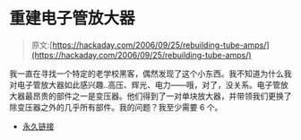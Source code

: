 # 重建电子管放大器

> 原文:[https://hackaday.com/2006/09/25/rebuilding-tube-amps/](https://hackaday.com/2006/09/25/rebuilding-tube-amps/)

我一直在寻找一个特定的老学校黑客，偶然发现了这个小东西。我不知道为什么我对电子管放大器如此感兴趣..高压、辉光、电力——哦，对了，没关系。电子管放大器最昂贵的部件之一是变压器。他们得到了一对单块放大器，并带领我们更换了除变压器之外的几乎所有部件。我的问题？我至少需要 6 个。

*   [永久链接](http://www.hifihacks.com/?p=12)